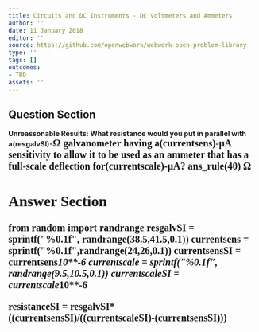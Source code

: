 ```yaml
---
title: Circuits and DC Instruments - DC Voltmeters and Ammeters
author: ''
date: 11 January 2018
editor: ''
source: https://github.com/openwebwork/webwork-open-problem-library
type: ''
tags: []
outcomes:
- TBD
assets: ''
---
```


## Question Section 

<b>
<b>Unreassonable Results:<b> What resistance would you put in parallel with a(resgalvSI)-<span style="font-family: 'Times'; font-size: 20px";>&Omega;<span> galvanometer having a(currentsens)-<span style="font-family: 'Times'; font-size: 20px";>&mu;A<span> sensitivity to allow it to be used as an ammeter that has a full-scale deflection for(currentscale)-<span style="font-family: 'Times'; font-size: 20px";>&mu;A<span>?
ans_rule(40) <span style="font-family: 'Times'; font-size: 20px";>&Omega;<span>


## Answer Section

from random import randrange
resgalvSI = sprintf("%0.1f", randrange(38.5,41.5,0.1))
currentsens = sprintf("%0.1f",randrange(24,26,0.1))
currentsensSI = currentsens*10**-6
currentscale = sprintf("%0.1f", randrange(9.5,10.5,0.1))
currentscaleSI = currentscale*10**-6

resistanceSI = resgalvSI*((currentsensSI)/((currentscaleSI)-(currentsensSI)))